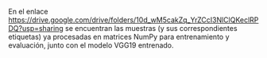 En el enlace https://drive.google.com/drive/folders/10d_wM5cakZq_YrZCcI3NlClQKeclRPDQ?usp=sharing se encuentran las muestras (y sus correspondientes etiquetas) ya procesadas en matrices NumPy para entrenamiento y evaluación, junto con el modelo VGG19 entrenado.
